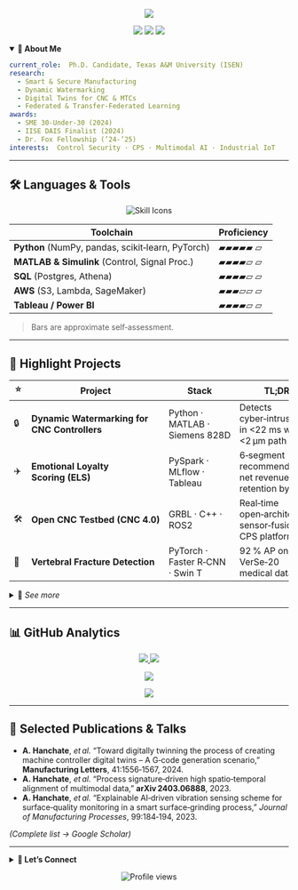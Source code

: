 <!-- Profile README | Auto-generated – last update 2025‑06‑26 ⚡️ -->

<!-- HEADER BANNER -->

<p align="center">
  <img src="https://capsule-render.vercel.app/api?type=waving&color=gradient&height=180&section=header&text=Abhishek%20Hanchate&fontSize=42&fontAlignY=35&fontColor=ffffff&desc=Ph.D.%20Candidate%20%7C%20Data%20Scientist%20%7C%20Smart%20%26%20Secure%20Manufacturing&descAlignY=60&animation=fadeIn"/>
</p>

<p align="center">
  <a href="https://scholar.google.com/citations?user=TtxXRU0AAAAJ"><img src="https://img.shields.io/badge/Google%20Scholar-4285F4?style=for-the-badge&logo=google-scholar&logoColor=white" /></a>
  <a href="https://www.linkedin.com/in/abhishekhanchate"><img src="https://img.shields.io/badge/LinkedIn-0A66C2?style=for-the-badge&logo=linkedin&logoColor=white" /></a>
  <a href="mailto:abhishek.hanchate@tamu.edu"><img src="https://img.shields.io/badge/Email-D14836?style=for-the-badge&logo=gmail&logoColor=white" /></a>
</p>

<details open>
<summary><strong>📖 About&nbsp;Me</strong></summary>

```yaml
current_role:  Ph.D. Candidate, Texas A&M University (ISEN)
research:
  - Smart & Secure Manufacturing
  - Dynamic Watermarking
  - Digital Twins for CNC & MTCs
  - Federated & Transfer‑Federated Learning
awards:
  - SME 30‑Under‑30 (2024)
  - IISE DAIS Finalist (2024)
  - Dr. Fox Fellowship (’24‑’25)
interests:  Control Security · CPS · Multimodal AI · Industrial IoT
```

</details>

---

## 🛠️ Languages & Tools

<p align="center">
  <img src="https://skillicons.dev/icons?i=py,matlab,cpp,r,c,aws,postgres,mysql,git,linux,tensorflow,pytorch,tableau&perline=8" alt="Skill Icons" />
</p>

| Toolchain                                         | Proficiency |
| ------------------------------------------------- | ----------- |
| **Python** (NumPy, pandas, scikit‑learn, PyTorch) | ▰▰▰▰▰ ▱     |
| **MATLAB & Simulink** (Control, Signal Proc.)     | ▰▰▰▰▱ ▱     |
| **SQL** (Postgres, Athena)                        | ▰▰▰▰▱ ▱     |
| **AWS** (S3, Lambda, SageMaker)                   | ▰▰▰▱▱ ▱     |
| **Tableau / Power BI**                            | ▰▰▰▰▱ ▱     |

> Bars are approximate self‑assessment.

---

## 🚀 Highlight Projects

| ⭐   | Project                                      | Stack                           | TL;DR                                                    |
| --- | -------------------------------------------- | ------------------------------- | -------------------------------------------------------- |
| 🔒  | **Dynamic Watermarking for CNC Controllers** | Python · MATLAB · Siemens 828D  | Detects cyber‑intrusions in <22 ms with <2 µm path error |
| ✈️  | **Emotional Loyalty Scoring (ELS)**          | PySpark · MLflow · Tableau      | 6‑segment recommender ↑ net revenue retention by 3 pp    |
| 🛠️ | **Open CNC Testbed (CNC 4.0)**               | GRBL · C++ · ROS2               | Real‑time open‑architecture sensor‑fusion CPS platform   |
| 🩻  | **Vertebral Fracture Detection**             | PyTorch · Faster R‑CNN · Swin T | 92 % AP on VerSe‑20 medical dataset                      |

<details>
<summary>🔗 <em>See more</em></summary>

* **SIM‑Hub** – National‑scale cyberinfrastructure for smart‑manufacturing datasets (NSF CCRI)
* **Cannery 4.0** – ML/AI consultant for Crider Foods production‑line optimisation
* **ARX Surrogate Modelling** – System ID & anomaly detection for industrial servo motors

</details>

---

## 📊 GitHub Analytics

<p align="center">
  <a href="https://github.com/abhishekhanchate">
    <img src="https://github-readme-stats.vercel.app/api?username=abhishekhanchate&show_icons=true&theme=algolia&hide=issues,contribs&count_private=true&border_radius=8" />
  </a>
  <a href="https://github.com/abhishekhanchate">
    <img src="https://github-readme-streak-stats.herokuapp.com?user=abhishekhanchate&theme=algolia&hide_border=true&border_radius=8" />
  </a>
</p>
<p align="center">
  <a href="https://github.com/abhishekhanchate">
    <img src="https://github-profile-trophy.vercel.app/?username=abhishekhanchate&theme=algolia&margin-w=10&margin-h=10" />
  </a>
</p>
<p align="center">
  <a href="https://github.com/abhishekhanchate">
    <img src="https://github-readme-activity-graph.cyclic.app/graph?username=abhishekhanchate&theme=github-compact&radius=8" />
  </a>
</p>

---

## 📝 Selected Publications & Talks

* **A. Hanchate**, *et al.* “Toward digitally twinning the process of creating machine controller digital twins – A G‑code generation scenario,” **Manufacturing Letters**, 41:1556‑1567, 2024.
* **A. Hanchate**, *et al.* “Process signature‑driven high spatio‑temporal alignment of multimodal data,” **arXiv 2403.06888**, 2023.
* **A. Hanchate**, *et al.* “Explainable AI‑driven vibration sensing scheme for surface‑quality monitoring in a smart surface‑grinding process,” *Journal of Manufacturing Processes*, 99:184‑194, 2023.

*(Complete list → Google Scholar)*

---

<details>
<summary><strong>🤝 Let’s Connect</strong></summary>

```txt
📧  abhishek.hanchate@tamu.edu
🔗  linkedin.com/in/abhishekhanchate
🌐  (Website coming soon – stay tuned!)
```

</details>

<p align="center">
  <img src="https://komarev.com/ghpvc/?username=abhishekhanchate&style=flat-square&color=blue" alt="Profile views" />
</p>

<!-- 🎉  README ends here. Happy hacking! -->
